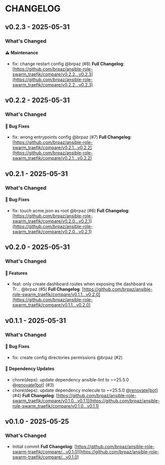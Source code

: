 # CHANGELOG

## v0.2.3 - 2025-05-31

### What's Changed

#### ⚠️ Maintenance

- fix: change restart config @brpaz (#8)
  **Full Changelog**: [https://github.com/brpaz/ansible-role-swarm_traefik/compare/v0.2.2...v0.2.3](https://github.com/brpaz/ansible-role-swarm_traefik/compare/v0.2.2...v0.2.3)

## v0.2.2 - 2025-05-31

### What's Changed

#### 🐛 Bug Fixes

- fix: wrong entrypoints config @brpaz (#7)
  **Full Changelog**: [https://github.com/brpaz/ansible-role-swarm_traefik/compare/v0.2.1...v0.2.2](https://github.com/brpaz/ansible-role-swarm_traefik/compare/v0.2.1...v0.2.2)

## v0.2.1 - 2025-05-31

### What's Changed

#### 🐛 Bug Fixes

- fix: touch acme.json as root @brpaz (#6)
  **Full Changelog**: [https://github.com/brpaz/ansible-role-swarm_traefik/compare/v0.2.0...v0.2.1](https://github.com/brpaz/ansible-role-swarm_traefik/compare/v0.2.0...v0.2.1)

## v0.2.0 - 2025-05-31

### What's Changed

#### 🚀 Features

- feat: only create dashboard routes when exposing the dashboard via Tr… @brpaz (#5)
  **Full Changelog**: [https://github.com/brpaz/ansible-role-swarm_traefik/compare/v0.1.1...v0.2.0](https://github.com/brpaz/ansible-role-swarm_traefik/compare/v0.1.1...v0.2.0)

## v0.1.1 - 2025-05-31

### What's Changed

#### 🐛 Bug Fixes

- fix: create config directories permissions @brpaz (#2)

#### 🧩 Dependency Updates

- chore(deps): update dependency ansible-lint to ~=25.5.0 @[renovate[bot]](https://github.com/apps/renovate) (#3)
- chore(deps): update dependency molecule to ~=25.5.0 @[renovate[bot]](https://github.com/apps/renovate) (#4)
  **Full Changelog**: [https://github.com/brpaz/ansible-role-swarm_traefik/compare/v0.1.0...v0.1.1](https://github.com/brpaz/ansible-role-swarm_traefik/compare/v0.1.0...v0.1.1)

## v0.1.0 - 2025-05-25

### What's Changed

* Initial commit
  **Full Changelog**: [https://github.com/brpaz/ansible-role-swarm-traefik/compare/...v0.1.0](https://github.com/brpaz/ansible-role-swarm-traefik/compare/...v0.1.0)
